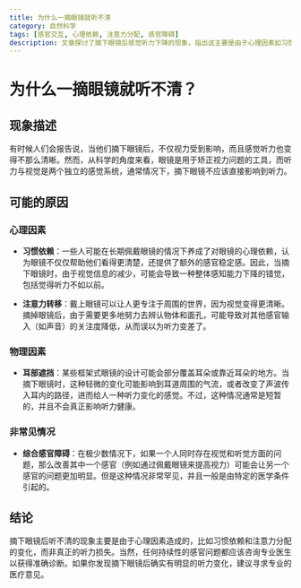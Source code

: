 ```yaml
---
title: 为什么一摘眼镜就听不清
category: 自然科学
tags: [感官交互, 心理依赖, 注意力分配, 感官障碍]
description: 文章探讨了摘下眼镜后感觉听力下降的现象，指出这主要是由于心理因素如习惯依赖和注意力转移造成的，并非真正的听力损失。文章还简要提到了一些物理因素和罕见的综合感官障碍的可能性。对于持续性感官问题，建议咨询专业医生。
---
```

# 为什么一摘眼镜就听不清？

## 现象描述

有时候人们会报告说，当他们摘下眼镜后，不仅视力受到影响，而且感觉听力也变得不那么清晰。然而，从科学的角度来看，眼镜是用于矫正视力问题的工具，而听力与视觉是两个独立的感觉系统，通常情况下，摘下眼镜不应该直接影响到听力。

## 可能的原因

### 心理因素

- **习惯依赖**：一些人可能在长期佩戴眼镜的情况下养成了对眼镜的心理依赖，认为眼镜不仅仅帮助他们看得更清楚，还提供了额外的感官稳定感。因此，当摘下眼镜时，由于视觉信息的减少，可能会导致一种整体感知能力下降的错觉，包括觉得听力不如以前。
  
- **注意力转移**：戴上眼镜可以让人更专注于周围的世界，因为视觉变得更清晰。摘掉眼镜后，由于需要更多地努力去辨认物体和面孔，可能导致对其他感官输入（如声音）的关注度降低，从而误以为听力变差了。

### 物理因素

- **耳部遮挡**：某些框架式眼镜的设计可能会部分覆盖耳朵或靠近耳朵的地方。当摘下眼镜时，这种轻微的变化可能影响到耳道周围的气流，或者改变了声波传入耳内的路径，进而给人一种听力变化的感觉。不过，这种情况通常是短暂的，并且不会真正影响听力健康。

### 非常见情况

- **综合感官障碍**：在极少数情况下，如果一个人同时存在视觉和听觉方面的问题，那么改善其中一个感官（例如通过佩戴眼镜来提高视力）可能会让另一个感官的问题更加明显。但是这种情况非常罕见，并且一般是由特定的医学条件引起的。

## 结论

摘下眼镜后听不清的现象主要是由于心理因素造成的，比如习惯依赖和注意力分配的变化，而非真正的听力损失。当然，任何持续性的感官问题都应该咨询专业医生以获得准确诊断。如果你发现摘下眼镜后确实有明显的听力变化，建议寻求专业的医疗意见。